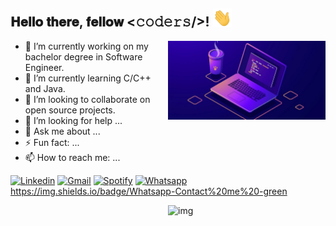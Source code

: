 <h2> 𝐇𝐞𝐥𝐥𝐨 𝐭𝐡𝐞𝐫𝐞, 𝐟𝐞𝐥𝐥𝐨𝐰 <𝚌𝚘𝚍𝚎𝚛𝚜/>! <img src="https://github.com/ABSphreak/ABSphreak/blob/master/gifs/Hi.gif" width="30px"></h2>

<img align="right" alt="img" src="https://github.com/l1n3rd4/l1n3rd4/blob/main/pics/profile-git.jpg" width="50%" height="auto" />

<p align="left" width="30%">


- 🔭 I’m currently working on my bachelor degree in Software Engineer.
- 🌱 I’m currently learning C/C++ and Java.
- 👯 I’m looking to collaborate on open source projects.
- 🤔 I’m looking for help ...
- 💬 Ask me about ...
- ⚡ Fun fact: ...
- 📫 How to reach me: ...

[![Linkedin](https://img.shields.io/badge/-LinkedIn-blue?style=flat&logo=Linkedin&logoColor=white)](https://www.linkedin.com/in/leonardo-henrique-bb1247119/)
[![Gmail](https://img.shields.io/badge/-Gmail-c14438?style=flat&logo=Gmail&logoColor=white)](mailto:leonardo.guimaraeslhg@gmail.com)
<a href="https://open.spotify.com/user/leonardo.guimaraes20?si=VMq21jurTra4zEw8DPsHDw" target="_blank"><img src="https://img.shields.io/badge/Spotify-%231ED760.svg?&style=flat-square&logo=spotify&logoColor=white" alt="Spotify"></a>
[![Whatsapp](https://img.shields.io/badge/Whatsapp-Contact%20me%20-green)](https://api.whatsapp.com/send?phone=5531996731285&text=Ol%C3%A1%2C%20tudo%20joia%3F%20)
https://img.shields.io/badge/Whatsapp-Contact%20me%20-green
</p>

<img align="right" alt="img" src="https://github-readme-stats.vercel.app/api?username=l1n3rd4&show_icons=true&theme=dracula" width="50%" height="auto" />
